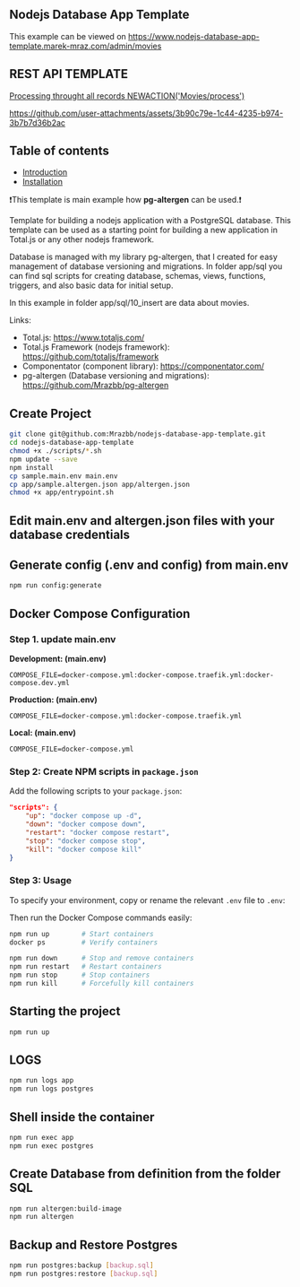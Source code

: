 ## Nodejs Database App Template

This example can be viewed on https://www.nodejs-database-app-template.marek-mraz.com/admin/movies




## REST API TEMPLATE

[ Processing throught all records NEWACTION('Movies/process') ](app/plugins/movies/schemas/movies.js)



https://github.com/user-attachments/assets/3b90c79e-1c44-4235-b974-3b7b7d36b2ac




## Table of contents

- [Introduction](#introduction)
- [Installation](#installation)


❗This template is main example how **pg-altergen** can be used.❗



Template for building a nodejs application with a PostgreSQL database.
This template can be used as a starting point for building a new application in Total.js or any other nodejs framework. 

Database is managed with my library pg-altergen, that I created for easy management of database versioning and migrations. In folder app/sql you can find sql scripts for creating database, schemas, views, functions, triggers, and also basic data for initial setup.

In this example in folder app/sql/10_insert are data about movies. 



Links: 
- Total.js: https://www.totaljs.com/
- Total.js Framework (nodejs framework): https://github.com/totaljs/framework
- Componentator (component library): https://componentator.com/
- pg-altergen (Database versioning and migrations): https://github.com/Mrazbb/pg-altergen




## Create Project
```bash
git clone git@github.com:Mrazbb/nodejs-database-app-template.git
cd nodejs-database-app-template
chmod +x ./scripts/*.sh
npm update --save
npm install
cp sample.main.env main.env
cp app/sample.altergen.json app/altergen.json
chmod +x app/entrypoint.sh
```
## Edit main.env and altergen.json files with your database credentials

## Generate config (.env and config) from main.env

```bash
npm run config:generate
```


## Docker Compose Configuration
### Step 1. update main.env
**Development: (main.env)**
```env
COMPOSE_FILE=docker-compose.yml:docker-compose.traefik.yml:docker-compose.dev.yml
```

**Production: (main.env)**
```env
COMPOSE_FILE=docker-compose.yml:docker-compose.traefik.yml
```

**Local: (main.env)**
```env
COMPOSE_FILE=docker-compose.yml
```


### Step 2: Create NPM scripts in `package.json`

Add the following scripts to your `package.json`:

```json
"scripts": {
    "up": "docker compose up -d",
    "down": "docker compose down",
    "restart": "docker compose restart",
    "stop": "docker compose stop",
    "kill": "docker compose kill"
}
```


### Step 3: Usage

To specify your environment, copy or rename the relevant `.env` file to `.env`:

Then run the Docker Compose commands easily:

```bash
npm run up        # Start containers
docker ps         # Verify containers

npm run down      # Stop and remove containers
npm run restart   # Restart containers
npm run stop      # Stop containers
npm run kill      # Forcefully kill containers
```

## Starting the project

```bash
npm run up
```
## LOGS

```bash
npm run logs app
npm run logs postgres
```

## Shell inside the container

```bash
npm run exec app
npm run exec postgres
```


## Create Database from definition from the folder SQL

```bash
npm run altergen:build-image
npm run altergen
```

## Backup and Restore Postgres

```bash
npm run postgres:backup [backup.sql]
npm run postgres:restore [backup.sql]
```



















